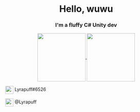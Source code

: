 <div align="center">
  <h1>Hello, wuwu</h1>
  <h3>I'm a fluffy C# Unity dev</h3>

  <a href="https://github.com/lyrapuff">
    <img align="center" height="150" src="https://github-readme-stats.vercel.app/api?username=lyrapuff&show_icons=true&theme=dracula&custom_title=How%20fluffy%20I%20was&count_private=true&hide_border=true" />
  </a>
  <a href="https://github.com/lyrapuff">
    <img align="center" height="150" src="https://github-readme-stats.vercel.app/api/top-langs/?username=lyrapuff&langs_count=8&theme=dracula&hide_border=true&count_private=true&layout=compact" />
  </a>
</div>
<p>
  <img width="25" style="vertical-align: middle" src="https://cdn3.iconfinder.com/data/icons/popular-services-brands-vol-2/512/discord-512.png" />
  Lyrapuff#6526
</p>
<p>
  <img width="25" style="vertical-align: middle" src="https://upload.wikimedia.org/wikipedia/commons/thumb/8/82/Telegram_logo.svg/1024px-Telegram_logo.svg.png" />
  @Lyrapuff
</p>
